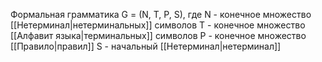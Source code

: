 Формальная грамматика G = (N, T, P, S), где
N - конечное множество [[Нетерминал|нетерминальных]] символов
T - конечное множество [[Алфавит языка|терминальных]] символов
P - конечное множество [[Правило|правил]]
S - начальный [[Нетерминал|нетерминал]]
